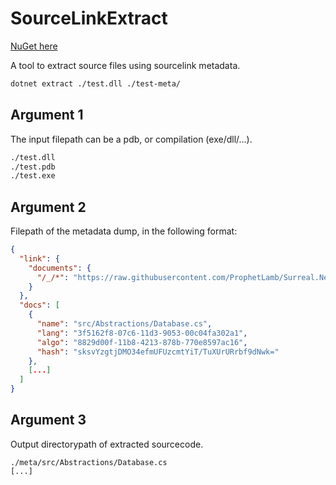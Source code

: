 # SourceLinkExtract

[NuGet here](https://www.nuget.org/packages/SourceLinkExtract/)

A tool to extract source files using sourcelink metadata.

```bash
dotnet extract ./test.dll ./test-meta/
```

## Argument 1
The input filepath can be a pdb, or compilation (exe/dll/...).

```bash
./test.dll
./test.pdb
./test.exe
```

## Argument 2
Filepath of the metadata dump, in the following format:

```json
{
  "link": {
    "documents": {
      "/_/*": "https://raw.githubusercontent.com/ProphetLamb/Surreal.Net/9050c906117c795ca385fd52b75062771a2a8816/*"
    }
  },
  "docs": [
    {
      "name": "src/Abstractions/Database.cs",
      "lang": "3f5162f8-07c6-11d3-9053-00c04fa302a1",
      "algo": "8829d00f-11b8-4213-878b-770e8597ac16",
      "hash": "sksvYzgtjDMO34efmUFUzcmtYiT/TuXUrURrbf9dNwk="
    },
    [...]
  ]
}

```

## Argument 3
Output directorypath of extracted sourcecode.

```
./meta/src/Abstractions/Database.cs
[...]
```
